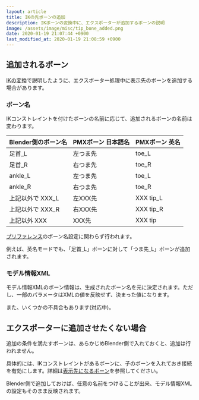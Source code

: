 ```yaml
---
layout: article
title: IKの先ボーンの追加
description: IKボーンの変換中に、エクスポーターが追加するボーンの説明
image: /assets/image/misc/tip_bone_added.png
date: 2020-01-19 21:07:44 +0900
last_modified_at: 2020-01-19 21:08:59 +0900
---
```


## 追加されるボーン

[IKの変換](ik_between_blender_and_pmx)で説明したように、エクスポーター処理中に表示先のボーンを追加する場合があります。

### ボーン名
IKコンストレイントを付けたボーンの名前に応じて、追加されるボーンの名前は変わります。

|Blender側のボーン名|PMXボーン 日本語名|PMXボーン 英名|
|-|-|-|
|足首_L|左つま先|toe_L|
|足首_R|右つま先|toe_R|
|ankle_L|左つま先|toe_L|
|ankle_R|右つま先|toe_R|
|上記以外で XXX_L|左XXX先|XXX tip_L|
|上記以外で XXX_R|右XXX先|XXX tip_R|
|上記以外 XXX|XXX先|XXX tip|

[プリファレンス](/features/preference)のボーン名設定に関わらず行われます。

例えば、英名モードでも、「足首_L」ボーンに対して「つま先_L」ボーンが追加されます。

### モデル情報XML
モデル情報XMLのボーン情報は、生成されたボーン名を元に決定されます。ただし、一部のパラメータはXMLの値を反映せず、決まった値になります。

また、いくつかの不具合もあります(対応中)。

## エクスポーターに追加させたくない場合
追加の条件を満たすボーンは、あらかじめBlender側で入れておくと、追加は行われません。

具体的には、IKコンストレイントがあるボーンに、子のボーンを入れておき接続を有効にします。詳細は[表示先になるボーン](/misc/connect_to_child)を参照してください。

Blender側で追加しておけば、任意の名前をつけることが出来、モデル情報XMLの設定もそのまま反映されます。
